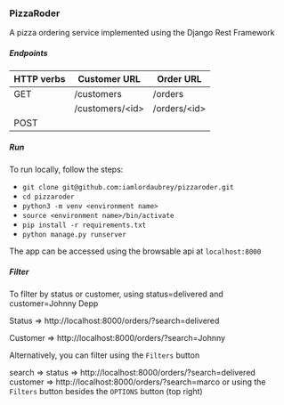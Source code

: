 ### PizzaRoder
A pizza ordering service implemented using the Django Rest Framework


##### Endpoints

| HTTP verbs    | Customer URL      | Order URL     |
| ---           | ---               | ---           |
| GET           | /customers        | /orders       |
|               | /customers/\<id>  | /orders/\<id> |
| POST          |


##### Run
To run locally, follow the steps:
- `git clone git@github.com:iamlordaubrey/pizzaroder.git`
- `cd pizzaroder`
- `python3 -m venv <environment name>`
- `source <environment name>/bin/activate`
- `pip install -r requirements.txt`
- `python manage.py runserver`

The app can be accessed using the browsable api at `localhost:8000`


##### Filter
To filter by status or customer, using status=delivered and customer=Johnny Depp

Status => http://localhost:8000/orders/?search=delivered

Customer => http://localhost:8000/orders/?search=Johnny

Alternatively, you can filter using the `Filters` button

search => 
    status => http://localhost:8000/orders/?search=delivered
    customer => http://localhost:8000/orders/?search=marco
    or using the `Filters` button besides the `OPTIONS` button (top right)
